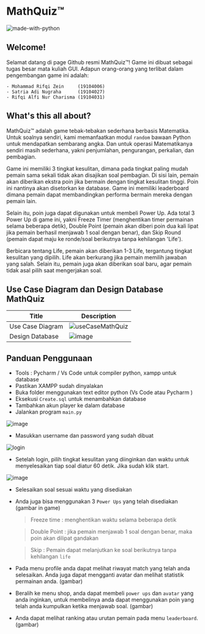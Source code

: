 # MathQuiz™
![made-with-python](https://img.shields.io/badge/Made%20with-Python-1f425f.svg) 

## Welcome!
Selamat datang di page Github resmi MathQuiz™! Game ini dibuat
sebagai tugas besar mata kuliah GUI. Adapun orang-orang yang
terlibat dalam pengembangan game ini adalah:
```
- Mohammad Rifqi Zein     (19104006)
- Satria Adi Nugraha      (19104027)
- Rifqi Alfi Nur Charisma (19104031)
```

## What's this all about?

MathQuiz™ adalah game tebak-tebakan sederhana berbasis 
Matematika. Untuk soalnya sendiri, kami memanfaatkan
modul `random` bawaan Python untuk mendapatkan sembarang
angka. Dan untuk operasi Matematikanya sendiri masih sederhana,
yakni penjumlahan, pengurangan, perkalian, dan pembagian.

Game ini memiliki 3 tingkat kesulitan, dimana pada tingkat
paling mudah pemain sama sekali tidak akan disajikan soal
pembagian. Di sisi lain, pemain akan diberikan ekstra poin
jika bermain dengan tingkat kesulitan tinggi. Poin ini
nantinya akan disetorkan ke database. Game ini memiliki
leaderboard dimana pemain dapat membandingkan performa
bermain mereka dengan pemain lain.

Selain itu, poin juga dapat digunakan untuk membeli Power Up.
Ada total 3 Power Up di game ini, yakni Freeze Timer
(menghentikan timer permainan selama beberapa detik),
Double Point (pemain akan diberi poin dua kali lipat
jika pemain berhasil menjawab 1 soal dengan benar), dan
Skip Round (pemain dapat maju ke ronde/soal berikutnya
tanpa kehilangan 'Life').

Berbicara tentang Life, pemain akan diberikan 1-3 Life,
tergantung tingkat kesulitan yang dipilih. Life akan berkurang
jika pemain memilih jawaban yang salah. Selain itu, pemain
juga akan diberikan soal baru, agar pemain tidak asal pilih
saat mengerjakan soal.

## Use Case Diagram dan Design Database MathQuiz

| Title | Description |
| ----- | ----------- |
| Use Case Diagram | ![useCaseMathQuiz](https://user-images.githubusercontent.com/58881125/127613895-d7b902e1-f027-4f63-a57a-1b7b0fefb38a.png) |
| Design Database | ![image](https://user-images.githubusercontent.com/34876769/127609877-5e800c2b-f3fb-4d89-9500-bdf863b119c7.png) |

## Panduan Penggunaan
- Tools : Pycharm / Vs Code untuk compiler python, xampp untuk database
- Pastikan XAMPP sudah dinyalakan
- Buka folder menggunakan text editor python (Vs Code atau Pycharm )
- Eksekusi `Create.sql` untuk menambahkan database
- Tambahkan akun player ke dalam database
- Jalankan program `main.py`

![image](https://user-images.githubusercontent.com/58881125/127616250-589b12b7-612f-4aab-ad4f-b2ef796f99be.png)

- Masukkan username dan password yang sudah dibuat

![login](https://user-images.githubusercontent.com/34876769/127620801-7f82473d-3f80-41a1-aa94-63d61313abe5.png)
- Setelah login, pilih tingkat kesulitan yang diinginkan dan waktu untuk menyelesaikan tiap soal diatur 60 detik. Jika sudah klik start.

![image](https://user-images.githubusercontent.com/58881125/127616070-58f2a1e7-9d00-4ec9-8e7a-4a78199ee0de.png)
- Selesaikan soal sesuai waktu yang disediakan
- Anda juga bisa menggunakan 3 `Power Ups` yang telah disediakan
(gambar in game)

  > Freeze time : menghentikan waktu selama beberapa detik

  > Double Point : jika pemain menjawab 1 soal dengan benar, maka poin akan dilipat gandakan

  > Skip : Pemain dapat melanjutkan ke soal berikutnya tanpa kehilangan `life`

- Pada menu profile anda dapat melihat riwayat match yang telah anda selesaikan. Anda juga dapat mengganti avatar dan melihat statistik permainan anda.
(gambar)
- Beralih ke menu shop, anda dapat membeli `power ups` dan `avatar` yang anda inginkan, untuk membelinya anda dapat menggunakan poin yang telah anda kumpulkan ketika menjawab soal.
(gambar)
- Anda dapat melihat ranking atau urutan pemain pada menu `leaderboard`.
(gambar)
